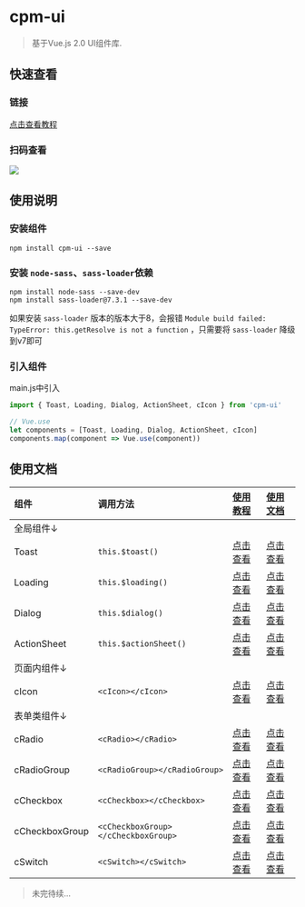 # cpm-ui

> 基于Vue.js 2.0 UI组件库.

## 快速查看

### 链接
[点击查看教程](https://cpm828.github.io/cpm_ui/demo/index.html#/)

### 扫码查看
<img src="https://blog.pimichen.com/images/public/cpm_ui.png">


## 使用说明

### 安装组件
```
npm install cpm-ui --save
```


### 安装 `node-sass`、`sass-loader`依赖
```
npm install node-sass --save-dev
npm install sass-loader@7.3.1 --save-dev
```
如果安装 `sass-loader` 版本的版本大于8，会报错 `Module build failed: TypeError: this.getResolve is not a function` ，只需要将 `sass-loader` 降级到v7即可

### 引入组件
main.js中引入
```js
import { Toast, Loading, Dialog, ActionSheet, cIcon } from 'cpm-ui'

// Vue.use
let components = [Toast, Loading, Dialog, ActionSheet, cIcon]
components.map(component => Vue.use(component))
```



## 使用文档
<!--
  非markdown文档: https://cpm828.github.io/cpm_ui/***
  markdown文档:   https://github.com/cpm828/cpm828.github.io/blob/master/cpm_ui/document/***
-->
|组件|调用方法|[使用教程](http://cpm828.github.io/cpm_ui/demo/index.html)|[使用文档](https://github.com/cpm828/cpm828.github.io/tree/master/cpm_ui/document)|
|:---|:---|:---|:---|
|全局组件↓||||
|Toast|`this.$toast()`|[点击查看](https://cpm828.github.io/cpm_ui/demo/index.html#/toast)|[点击查看](https://github.com/cpm828/cpm828.github.io/blob/master/cpm_ui/document/Toast.md)|
|Loading|`this.$loading()`|[点击查看](https://cpm828.github.io/cpm_ui/demo/index.html#/loading)|[点击查看](https://github.com/cpm828/cpm828.github.io/blob/master/cpm_ui/document/Loading.md)|
|Dialog|`this.$dialog()`|[点击查看](https://cpm828.github.io/cpm_ui/demo/index.html#/dialog)|[点击查看](https://github.com/cpm828/cpm828.github.io/blob/master/cpm_ui/document/Dialog.md)|
|ActionSheet|`this.$actionSheet()`|[点击查看](https://cpm828.github.io/cpm_ui/demo/index.html#/actionsheet)|[点击查看](https://github.com/cpm828/cpm828.github.io/blob/master/cpm_ui/document/ActionSheet.md)|
|页面内组件↓||||
|cIcon|`<cIcon></cIcon>`|[点击查看](https://cpm828.github.io/cpm_ui/demo/index.html#/icon)|[点击查看](https://github.com/cpm828/cpm828.github.io/blob/master/cpm_ui/document/cIcon.md)|
|表单类组件↓||||
|cRadio|`<cRadio></cRadio>`|[点击查看](https://cpm828.github.io/cpm_ui/demo/index.html#/radio)|[点击查看](https://github.com/cpm828/cpm828.github.io/blob/master/cpm_ui/document/cRadio.md)|
|cRadioGroup|`<cRadioGroup></cRadioGroup>`|[点击查看](https://cpm828.github.io/cpm_ui/demo/index.html#/radiogroup)|[点击查看](https://github.com/cpm828/cpm828.github.io/blob/master/cpm_ui/document/cRadioGroup.md)|
|cCheckbox|`<cCheckbox></cCheckbox>`|[点击查看](https://cpm828.github.io/cpm_ui/demo/index.html#/checkbox)|[点击查看](https://github.com/cpm828/cpm828.github.io/blob/master/cpm_ui/document/cCheckboox.md)|
|cCheckboxGroup|`<cCheckboxGroup></cCheckboxGroup>`|[点击查看](https://cpm828.github.io/cpm_ui/demo/index.html#/checkboxgroup)|[点击查看](https://github.com/cpm828/cpm828.github.io/blob/master/cpm_ui/document/cCheckboxGroup.md)|
|cSwitch|`<cSwitch></cSwitch>`|[点击查看](https://cpm828.github.io/cpm_ui/demo/index.html#/switch)|[点击查看](https://github.com/cpm828/cpm828.github.io/blob/master/cpm_ui/document/cSwitch.md)|

> 未完待续...